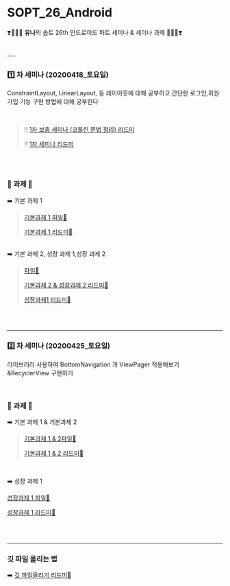 # SOPT_26_Android

❣️👩🏻‍🦰 **유나**의 솝트 26th 안드로이드 파트 세미나 & 세미나 과제 👨🏻‍🦰❣️

<br>
---

### 1️⃣ 차 세미나 (20200418_토요일) 

ConstraintLayout, LinearLayout, 등 레이아웃에 대해 공부하고 간단한 로그인,회원가입 기능 구현 방법에 대해 공부한다

<br>

> ‼️ [1차 보충 세미나 (코틀린 문법 정리) 리드미](https://github.com/yunakim2/SOPT_26_Android/blob/master/HelloSopt/1%EC%B0%A8%20%EB%B3%B4%EC%B6%A9%20%EC%84%B8%EB%AF%B8%EB%82%98%20-%20%EC%BD%94%ED%8B%80%EB%A6%B0.md)
>
> ‼️ [1차 세미나 리드미](https://github.com/yunakim2/SOPT_26_Android/blob/master/FirstSemina/1%EC%B0%A8%20%EC%84%B8%EB%AF%B8%EB%82%98.md)
>

<br>
<br>

### 📝 과제 📝

➡️ 기본 과제 1 

> [기본과제 1 파일📁](https://github.com/yunakim2/SOPT_26_Android/tree/master/FirstSemina_%20Homework/1_semina_assignment)
>
> [기본과제 1 리드미🧾](https://github.com/yunakim2/SOPT_26_Android/blob/master/FirstSemina_%20Homework/1%EC%B0%A8%20%EC%84%B8%EB%AF%B8%EB%82%98%20_%20%EA%B8%B0%EB%B3%B8%EA%B3%BC%EC%A0%9C%201.md)

<br>
​➡️ 기본 과제 2, 성장 과제 1,성장 과제 2

> [파일📁](https://github.com/yunakim2/SOPT_26_Android/tree/master/FirstSemina_%20Homework/sopt_semina_assignment)
>
> [기본과제 2 & 성장과제 2 리드미🧾](https://github.com/yunakim2/SOPT_26_Android/blob/master/FirstSemina_%20Homework/1%EC%B0%A8%20%EC%84%B8%EB%AF%B8%EB%82%98%20_%20%EA%B8%B0%EB%B3%B8%EA%B3%BC%EC%A0%9C2%26%EC%84%B1%EC%9E%A5%EA%B3%BC%EC%A0%9C2.md)
>
> [성장과제1 리드미🧾](https://github.com/yunakim2/SOPT_26_Android/blob/master/FirstSemina_%20Homework/1%EC%B0%A8%EC%84%B8%EB%AF%B8%EB%82%98_%EC%84%B1%EC%9E%A5%EA%B3%BC%EC%A0%9C1.md)

<br>
<br>

---

###  2️⃣ 차 세미나 (20200425_토요일) 

라이브러리 사용하여 BottomNavigation 과 ViewPager 적용해보기 &RecyclerView 구현하기

<br>


### 📝 과제 📝

➡️ 기본 과제 1 & 기본과제 2

> [기본과제 1 & 2파일📁](https://github.com/yunakim2/SOPT_26_Android/tree/master/SecondSemina_Homework/2_semina_assignment2)
>
> [기본과제 1 & 2 리드미🧾](https://github.com/yunakim2/SOPT_26_Android/blob/master/SecondSemina_Homework/2%EC%B0%A8%EC%84%B8%EB%AF%B8%EB%82%98_%20%EA%B8%B0%EB%B3%B8%EA%B3%BC%EC%A0%9C%201%262.md)

<br>

➡️ 성장 과제 1

[성장과제 1 파일📁](https://github.com/yunakim2/SOPT_26_Android/tree/master/SecondSemina_Homework/2_semina_assignment)

[성장과제 1 리드미🧾](https://github.com/yunakim2/SOPT_26_Android/blob/master/SecondSemina_Homework/2%EC%B0%A8%20%EC%84%B8%EB%AF%B8%EB%82%98%20_%20%EC%84%B1%EC%9E%A5%EA%B3%BC%EC%A0%9C%201.md)

<br>

<br>

---

### 깃 파일 올리는 법 

➡️ [깃 파일올리기 리드미📃](https://github.com/yunakim2/SOPT_26_Android/blob/master/Study/%EA%B9%83%EC%97%90%20%ED%8C%8C%EC%9D%BC%EC%98%AC%EB%A6%AC%EA%B8%B0.md)



